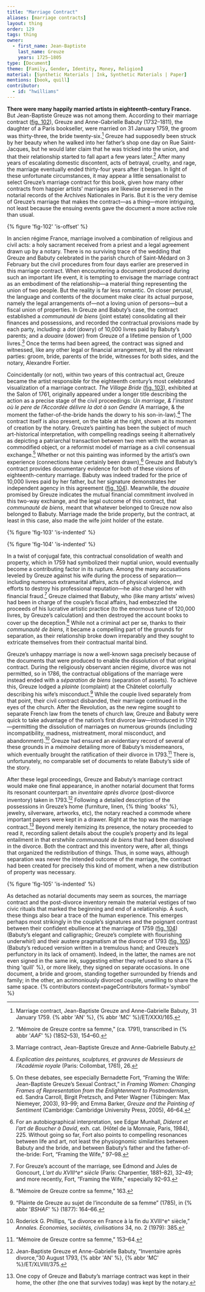```yaml
---
title: "Marriage Contract"
aliases: [marriage contracts]
layout: thing
order: 129
tags: thing
owner:
  - first_name: Jean-Baptiste
    last_name: Greuze
    years: 1725–1805
type: [Document]
theme: [Family, Gender, Identity, Money, Religion]
material: [Synthetic Materials | Ink, Synthetic Materials | Paper]
mentions: [book, quill]
contributor:
  - id: "hwilliams"
---
```


**There were many happily married artists in eighteenth-century France.** But Jean-Baptiste Greuze was not among them. According to their marriage contract ([fig. 102](#fig.-102)), Greuze and Anne-Gabrielle Babuty (1732–1811), the daughter of a Paris bookseller, were married on 31 January 1759, the groom was thirty-three, the bride twenty-six.[^1] Greuze had supposedly been struck by her beauty when he walked into her father’s shop one day on Rue Saint-Jacques, but he would later claim that he was tricked into the union, and that their relationship started to fall apart a few years later.[^2] After many years of escalating domestic discontent, acts of betrayal, cruelty, and rage, the marriage eventually ended thirty-four years after it began. In light of these unfortunate circumstances, it may appear a little sensationalist to select Greuze’s marriage contract for this book, given how many other contracts from happier artists’ marriages are likewise preserved in the notarial records of the Archives Nationales in Paris. But it is the very demise of Greuze’s marriage that makes the contract—as a thing—more intriguing, not least because the ensuing events gave the document a more active role than usual.

{% figure 'fig-102' 'is-offset' %}

In ancien régime France, marriage involved a combination of religious and civil acts: a holy sacrament received from a priest and a legal agreement drawn up by a notary. There is no surviving trace of the wedding that Greuze and Babuty celebrated in the parish church of Saint-Médard on 3 February but the civil procedures from four days earlier are preserved in this marriage contract. When encountering a document produced during such an important life event, it is tempting to envisage the marriage contract as an embodiment of the relationship—a material thing representing the union of two people. But the reality is far less romantic. On closer perusal, the language and contents of the document make clear its actual purpose, namely the legal arrangements of—not a loving union of persons—but a fiscal union of properties. In Greuze and Babuty’s case, the contract established a *communauté de biens* (joint estate) consolidating all their finances and possessions, and recorded the contractual provisions made by each party, including: a *dot* (dowry) of 10,000 livres paid by Babuty’s parents; and a *douaire* (dower) from Greuze of a lifetime pension of 1,000 livres.[^3] Once the terms had been agreed, the contract was signed and witnessed, like any other legal or financial arrangement, by all the relevant parties: groom, bride, parents of the bride, witnesses for both sides, and the notary, Alexandre Fortier.

Coincidentally (or not), within two years of this contractual act, Greuze became the artist responsible for the eighteenth century’s most celebrated visualization of a marriage contract. *The Village Bride* ([fig. 103](#fig.-103)), exhibited at the Salon of 1761, originally appeared under a longer title describing the action as a precise stage of the civil proceedings: *Un marriage, & l’instant où le pere de l’Accordée délivre la dot à son Gendre* (A marriage, & the moment the father-of-the-bride hands the dowry to his son-in-law).[^4] The contract itself is also present, on the table at the right, shown at its moment of creation by the notary. Greuze’s painting has been the subject of much art-historical interpretation, with compelling readings seeing it alternatively as depicting a patriarchal transaction between two men with the woman as commodified object, or a reformist model of marriage as a civil consensual exchange.[^5] Whether or not this painting was informed by the artist’s own experience (connections have certainly been drawn),[^6] Greuze and Babuty’s contract provides documentary evidence for both of these visions of eighteenth-century marriage. Babuty was indeed traded for the price of 10,000 livres paid by her father, but her signature demonstrates her independent agency in this agreement ([fig. 104](#fig.-104)). Meanwhile, the *douaire* promised by Greuze indicates the mutual financial commitment involved in this two-way exchange, and the legal outcome of this contract, that *communauté de biens*, meant that whatever belonged to Greuze now also belonged to Babuty. Marriage made the bride property, but the contract, at least in this case, also made the wife joint holder of the estate.

{% figure 'fig-103' 'is-indented' %}

{% figure 'fig-104' 'is-indented' %}

In a twist of conjugal fate, this contractual consolidation of wealth and property, which in 1759 had symbolized their nuptial union, would eventually become a contributing factor in its rupture. Among the many accusations leveled by Greuze against his wife during the process of separation—including numerous extramarital affairs, acts of physical violence, and efforts to destroy his professional reputation—he also charged her with financial fraud.[^7] Greuze claimed that Babuty, who (like many artists’ wives) had been in charge of the couple’s fiscal affairs, had embezzled the proceeds of his lucrative artistic practice (to the enormous tune of 120,000 livres, by Greuze’s calculation) and then destroyed the account books to cover up the deception.[^8] While not a criminal act per se, thanks to their *communauté de biens*, it became a compelling part of the grounds for separation, as their relationship broke down irreparably and they sought to extricate themselves from their contractual marital bind.

Greuze’s unhappy marriage is now a well-known saga precisely because of the documents that were produced to enable the dissolution of that original contract. During the religiously observant ancien régime, divorce was not permitted, so in 1786, the contractual obligations of the marriage were instead ended with a *séparation de biens* (separation of assets). To achieve this, Greuze lodged a *plainte* (complaint) at the Châtelet colorfully describing his wife’s misconduct.[^9] While the couple lived separately from that point, their civil contract disbanded, their marriage continued in the eyes of the church. After the Revolution, as the new regime sought to separate French law from the tenets of church law, Greuze and Babuty were quick to take advantage of the nation’s first divorce law—introduced in 1792—permitting the dissolution of marriages on numerous grounds (including incompatibility, madness, mistreatment, moral misconduct, and abandonment).[^10] Greuze had ensured an evidentiary record of several of these grounds in a *mémoire* detailing more of Babuty’s misdemeanors, which eventually brought the ratification of their divorce in 1793.[^11] There is, unfortunately, no comparable set of documents to relate Babuty’s side of the story.

After these legal proceedings, Greuze and Babuty’s marriage contract would make one final appearance, in another notarial document that forms its resonant counterpart: an *inventaire après divorce* (post-divorce inventory) taken in 1793.[^12] Following a detailed description of the possessions in Greuze’s home (furniture, linen, {% thing 'books' %}, jewelry, silverware, artworks, etc), the notary reached a commode where important papers were kept in a drawer. Right at the top was the marriage contract.[^13] Beyond merely itemizing its presence, the notary proceeded to read it, recording salient details about the couple’s property and its legal entailment in that erstwhile *communauté de biens* that had been dissolved in the divorce. Both the contract and this inventory were, after all, things that organized the redistribution of things. Thus, in some ways, although separation was never the intended outcome of the marriage, the contract had been created for precisely this kind of moment, when a new distribution of property was necessary.

{% figure 'fig-105' 'is-indented' %}

As detached as notarial documents may seem as sources, the marriage contract and the post-divorce inventory remain the material vestiges of two civic rituals that marked the beginning and end of a relationship. A such, these things also bear a trace of the human experience. This emerges perhaps most strikingly in the couple’s signatures and the poignant contrast between their confident ebullience at the marriage of 1759 ([fig. 104](#fig.-104)) (Babuty’s elegant and calligraphic; Greuze’s complete with flourishing underwhirl) and their austere pragmatism at the divorce of 1793 ([fig. 105](#fig.-105)) (Babuty’s reduced version written in a tremulous hand; and Greuze’s perfunctory in its lack of ornament). Indeed, in the latter, the names are not even signed in the same ink, suggesting either they refused to share a {% thing 'quill' %}, or more likely, they signed on separate occasions. In one document, a bride and groom, standing together surrounded by friends and family; in the other, an acrimoniously divorced couple, unwilling to share the same space. {% contributors context=pageContributors format='symbol' %}

[^1]: Marriage contract, Jean-Baptiste Greuze and Anne-Gabrielle Babuty, 31 January 1759. {% abbr 'AN' %}, {% abbr 'MC' %}/ET/XXXI/165.

[^2]: “Mémoire de Greuze contre sa femme,” (ca. 1791), transcribed in {% abbr '*AAF*' %} (1852–53), 154–60.

[^3]: Marriage contract, Jean-Baptiste Greuze and Anne-Gabrielle Babuty.

[^4]: *Explication des peintures, sculptures, et gravures de Messieurs de l’Académie royale* (Paris: Collombat, 1761), 26.

[^5]: On these debates, see especially Bernadette Fort, “Framing the Wife: Jean-Baptiste Greuze’s Sexual Contract,” in *Framing Women: Changing Frames of Representation from the Enlightenment to Postmodernism*, ed. Sandra Carroll, Birgit Pretzsch, and Peter Wagner (Tübingen: Max Niemeyer, 2003), 93–99; and Emma Barker, *Greuze and the Painting of Sentiment* (Cambridge: Cambridge University Press, 2005), 46–64.

[^6]: For an autobiographical interpretation, see Edgar Munhall, *Diderot et l’art de Boucher à David*, exh. cat. (Hôtel de la Monnaie, Paris, 1984), 225. Without going so far, Fort also points to compelling resonances between life and art, not least the physiognomic similarities between Babuty and the bride, and between Babuty’s father and the father-of-the-bride: Fort, “Framing the Wife,” 97–98.

[^7]: For Greuze’s account of the marriage, see Edmond and Jules de Goncourt, *L’art du XVIII^e^ siècle* (Paris: Charpentier, 1881–82), 32–49; and more recently, Fort, “Framing the Wife,” especially 92–93.

[^8]: “Mémoire de Greuze contre sa femme,” 163.

[^9]: “Plainte de Greuze au sujet de l’inconduite de sa femme” (1785), in {% abbr '*BSHAF*' %} (1877): 164–66.

[^10]: Roderick G. Phillips, “Le divorce en France à la fin du XVIII^e^ siècle,” *Annales. Economies, sociétés, civilisations* 34, no. 2 (1979): 385.

[^11]: “Mémoire de Greuze contre sa femme,” 153–64.

[^12]: Jean-Baptiste Greuze et Anne-Gabrielle Babuty, “Inventaire après divorce,”30 August 1793, {% abbr 'AN' %}, {% abbr 'MC' %}/ET/XLVIII/375.

[^13]: One copy of Greuze and Babuty’s marriage contract was kept in their home, the other (the one that survives today) was kept by the notary.
